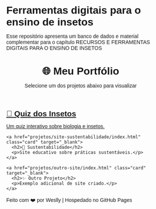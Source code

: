 # Ferramentas digitais para o ensino de insetos

Esse repositório apresenta um banco de dados e material complementar para o capítulo RECURSOS E FERRAMENTAS DIGITAIS PARA O ENSINO DE INSETOS

<!DOCTYPE html>
<html lang="pt-BR">
<head>
  <meta charset="UTF-8">
  <meta name="viewport" content="width=device-width, initial-scale=1.0">
  <title>Portfólio de Projetos</title>
  <style>
    * {
  margin: 0;
  padding: 0;
  box-sizing: border-box;
  font-family: Arial, Helvetica, sans-serif;
}

body {
  background: #f4f4f9;
  color: #333;
  line-height: 1.6;
  display: flex;
  flex-direction: column;
  min-height: 100vh;
}

/* Cabeçalho */
header {
  text-align: center;
  padding: 2rem 1rem;
  background: #4a90e2;
  color: white;
}

header h1 {
  margin-bottom: 0.5rem;
}

/* Grid de projetos */
.grid {
  display: grid;
  gap: 1.5rem;
  padding: 2rem;
  grid-template-columns: repeat(auto-fit, minmax(250px, 1fr));
}

/* Card */
.card {
  background: white;
  padding: 1.5rem;
  border-radius: 12px;
  box-shadow: 0 4px 10px rgba(0,0,0,0.1);
  text-decoration: none;
  color: inherit;
  transition: transform 0.2s ease, box-shadow 0.2s ease;
}

.card:hover {
  transform: translateY(-5px);
  box-shadow: 0 6px 15px rgba(0,0,0,0.15);
}

.card h2 {
  margin-bottom: 0.5rem;
  color: #4a90e2;
}

/* Rodapé */
footer {
  text-align: center;
  padding: 1rem;
  margin-top: auto;
  background: #eee;
  font-size: 0.9rem;
}

  </style>
</head>
<body>
  <header>
    <h1>🌐 Meu Portfólio</h1>
    <p>Selecione um dos projetos abaixo para visualizar</p>
  </header>

  <main class="grid">
    <a href="projetos/quiz-insetos/index.html" class="card" target="_blank">
      <h2>🐜 Quiz dos Insetos</h2>
      <p>Um quiz interativo sobre biologia e insetos.</p>
    </a>

    <a href="projetos/site-sustentabilidade/index.html" class="card" target="_blank">
      <h2>🌱 Sustentabilidade</h2>
      <p>Site educativo sobre práticas sustentáveis.</p>
    </a>

    <a href="projetos/outro-site/index.html" class="card" target="_blank">
      <h2>✨ Outro Projeto</h2>
      <p>Exemplo adicional de site criado.</p>
    </a>
  </main>

  <footer>
    <p>Feito com ❤️ por Weslly | Hospedado no GitHub Pages</p>
  </footer>
</body>
</html>
